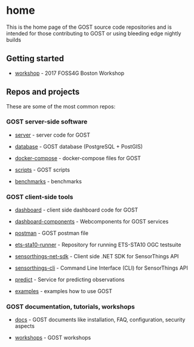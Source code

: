  # home

This is the home page of the GOST source code repositories and is intended for 
those contributing to GOST or using bleeding edge nightly builds

## Getting started

- [workshop](https://github.com/gost/workshops/blob/master/2017_foss4g_boston/1_introduction.md) - 2017 FOSS4G Boston Workshop 

## Repos and projects

These are some of the most common repos:

### GOST server-side software

- [server](https://github.com/gost/server) - server code for GOST

- [database](https://github.com/gost/gost-db) - GOST database (PostgreSQL + PostGIS)

- [docker-compose](https://github.com/gost/docker-compose) - docker-compose files for GOST

- [scripts](https://github.com/gost/scripts) - GOST scripts

- [benchmarks](https://github.com/gost/benchmarks) - benchmarks


### GOST client-side tools

- [dashboard](https://github.com/gost/dashboard) - client side dashboard code for GOST

- [dashboard-components](https://github.com/gost/dashboard-components) - Webcomponents for GOST services

- [postman](https://github.com/gost/postman) - GOST postman file

- [ets-sta10-runner](https://github.com/gost/ets-sta10-runner) - Repository for running ETS-STA10 OGC testsuite

- [sensorthings-net-sdk](https://github.com/gost/sensorthings-net-sdk) - Client side .NET SDK for SensorThings API

- [sensorthings-cli](https://github.com/gost/sensorthings-cli) - Command Line Interface (CLI) for SensorThings API

- [predict](https://github.com/gost/gost-predict) - Service for predicting observations

- [examples](https://github.com/gost/examples) - examples how to use GOST

### GOST documentation, tutorials, workshops

- [docs](https://github.com/gost/docs) - GOST documents like installation, FAQ, configuration, security aspects

- [workshops](https://github.com/gost/workshops) - GOST workshops





















